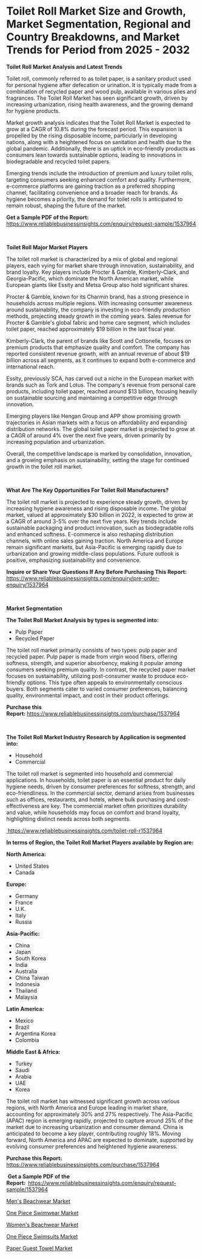 <p><h1>Toilet Roll Market Size and Growth, Market Segmentation, Regional and Country Breakdowns, and Market Trends for Period from 2025 -  2032</h1></p><p><strong>Toilet Roll Market Analysis and Latest Trends</strong></p>
<p><p>Toilet roll, commonly referred to as toilet paper, is a sanitary product used for personal hygiene after defecation or urination. It is typically made from a combination of recycled paper and wood pulp, available in various plies and fragrances. The Toilet Roll Market has seen significant growth, driven by increasing urbanization, rising health awareness, and the growing demand for hygiene products.</p><p>Market growth analysis indicates that the Toilet Roll Market is expected to grow at a CAGR of 10.8% during the forecast period. This expansion is propelled by the rising disposable income, particularly in developing nations, along with a heightened focus on sanitation and health due to the global pandemic. Additionally, there is an uptick in eco-friendly products as consumers lean towards sustainable options, leading to innovations in biodegradable and recycled toilet papers.</p><p>Emerging trends include the introduction of premium and luxury toilet rolls, targeting consumers seeking enhanced comfort and quality. Furthermore, e-commerce platforms are gaining traction as a preferred shopping channel, facilitating convenience and a broader reach for brands. As hygiene becomes a priority, the demand for toilet rolls is anticipated to remain robust, shaping the future of the market.</p></p>
<p><strong>Get a Sample PDF of the Report:&nbsp;</strong> <a href="https://www.reliablebusinessinsights.com/enquiry/request-sample/1537964?utm_campaign=1873&utm_medium=2&utm_source=Github&utm_content=ia&utm_term=08022025&utm_id=toilet-roll">https://www.reliablebusinessinsights.com/enquiry/request-sample/1537964</a></p>
<p>&nbsp;</p>
<p><strong>Toilet Roll Major Market Players</strong></p>
<p><p>The toilet roll market is characterized by a mix of global and regional players, each vying for market share through innovation, sustainability, and brand loyalty. Key players include Procter & Gamble, Kimberly-Clark, and Georgia-Pacific, which dominate the North American market, while European giants like Essity and Metsa Group also hold significant shares.</p><p>Procter & Gamble, known for its Charmin brand, has a strong presence in households across multiple regions. With increasing consumer awareness around sustainability, the company is investing in eco-friendly production methods, projecting steady growth in the coming years. Sales revenue for Procter & Gamble's global fabric and home care segment, which includes toilet paper, reached approximately $19 billion in the last fiscal year.</p><p>Kimberly-Clark, the parent of brands like Scott and Cottonelle, focuses on premium products that emphasize quality and comfort. The company has reported consistent revenue growth, with an annual revenue of about $19 billion across all segments, as it continues to expand both e-commerce and international reach.</p><p>Essity, previously SCA, has carved out a niche in the European market with brands such as Tork and Lotus. The company's revenue from personal care products, including toilet paper, reached around $13 billion, focusing heavily on sustainable sourcing and maintaining a competitive edge through innovation.</p><p>Emerging players like Hengan Group and APP show promising growth trajectories in Asian markets with a focus on affordability and expanding distribution networks. The global toilet paper market is projected to grow at a CAGR of around 4% over the next five years, driven primarily by increasing population and urbanization.</p><p>Overall, the competitive landscape is marked by consolidation, innovation, and a growing emphasis on sustainability, setting the stage for continued growth in the toilet roll market.</p></p>
<p>&nbsp;</p>
<p><strong>What Are The Key Opportunities For Toilet Roll Manufacturers?</strong></p>
<p><p>The toilet roll market is projected to experience steady growth, driven by increasing hygiene awareness and rising disposable income. The global market, valued at approximately $30 billion in 2022, is expected to grow at a CAGR of around 3-5% over the next five years. Key trends include sustainable packaging and product innovation, such as biodegradable rolls and enhanced softness. E-commerce is also reshaping distribution channels, with online sales gaining traction. North America and Europe remain significant markets, but Asia-Pacific is emerging rapidly due to urbanization and growing middle-class populations. Future outlook is positive, emphasizing sustainability and convenience.</p></p>
<p><strong>Inquire or Share Your Questions If Any Before Purchasing This Report:</strong> <a href="https://www.reliablebusinessinsights.com/enquiry/pre-order-enquiry/1537964?utm_campaign=1873&utm_medium=2&utm_source=Github&utm_content=ia&utm_term=08022025&utm_id=toilet-roll">https://www.reliablebusinessinsights.com/enquiry/pre-order-enquiry/1537964</a></p>
<p>&nbsp;</p>
<p><strong>Market Segmentation</strong></p>
<p><strong>The Toilet Roll Market Analysis by types is segmented into:</strong></p>
<p><ul><li>Pulp Paper</li><li>Recycled Paper</li></ul></p>
<p><p>The toilet roll market primarily consists of two types: pulp paper and recycled paper. Pulp paper is made from virgin wood fibers, offering softness, strength, and superior absorbency, making it popular among consumers seeking premium quality. In contrast, the recycled paper market focuses on sustainability, utilizing post-consumer waste to produce eco-friendly options. This type often appeals to environmentally conscious buyers. Both segments cater to varied consumer preferences, balancing quality, environmental impact, and cost in their product offerings.</p></p>
<p><strong>Purchase this Report:&nbsp;</strong><a href="https://www.reliablebusinessinsights.com/purchase/1537964?utm_campaign=1873&utm_medium=2&utm_source=Github&utm_content=ia&utm_term=08022025&utm_id=toilet-roll">https://www.reliablebusinessinsights.com/purchase/1537964</a></p>
<p>&nbsp;</p>
<p><strong>The Toilet Roll Market Industry Research by Application is segmented into:</strong></p>
<p><ul><li>Household</li><li>Commercial</li></ul></p>
<p><p>The toilet roll market is segmented into household and commercial applications. In households, toilet paper is an essential product for daily hygiene needs, driven by consumer preferences for softness, strength, and eco-friendliness. In the commercial sector, demand arises from businesses such as offices, restaurants, and hotels, where bulk purchasing and cost-effectiveness are key. The commercial market often prioritizes durability and value, while households may focus on comfort and brand loyalty, highlighting distinct needs across both segments.</p></p>
<p><a href="https://www.reliablebusinessinsights.com/toilet-roll-r1537964?utm_campaign=1873&utm_medium=2&utm_source=Github&utm_content=ia&utm_term=08022025&utm_id=toilet-roll">&nbsp;https://www.reliablebusinessinsights.com/toilet-roll-r1537964</a></p>
<p><strong>In terms of Region, the Toilet Roll Market Players available by Region are:</strong></p>
<p>
    <p> <strong> North America: </strong>
        <ul>
            <li>United States</li>
            <li>Canada</li>
        </ul>
        </p> 
    <p> <strong> Europe: </strong>
        <ul>
            <li>Germany</li>
            <li>France</li>
            <li>U.K.</li>
            <li>Italy</li>
            <li>Russia</li>
        </ul>
        </p> 
    <p> <strong> Asia-Pacific: </strong>
        <ul>
            <li>China</li>
            <li>Japan</li>
            <li>South Korea</li>
            <li>India</li>
            <li>Australia</li>
            <li>China Taiwan</li>
            <li>Indonesia</li>
            <li>Thailand</li>
            <li>Malaysia</li>
        </ul>
        </p> 
    <p> <strong> Latin America: </strong>
        <ul>
            <li>Mexico</li>
            <li>Brazil</li>
            <li>Argentina Korea</li>
            <li>Colombia</li>
        </ul>
        </p> 
    <p> <strong> Middle East & Africa: </strong>
        <ul>
            <li>Turkey</li>
            <li>Saudi</li>
            <li>Arabia</li>
            <li>UAE</li>
            <li>Korea</li>
        </ul>
    </p>
    </p>
<p><p>The toilet roll market has witnessed significant growth across various regions, with North America and Europe leading in market share, accounting for approximately 30% and 27% respectively. The Asia-Pacific (APAC) region is emerging rapidly, projected to capture around 25% of the market due to increasing urbanization and consumer demand. China is anticipated to become a key player, contributing roughly 18%. Moving forward, North America and APAC are expected to dominate, supported by evolving consumer preferences and heightened hygiene awareness.</p></p>
<p><strong>Purchase this Report: </strong><a href="https://www.reliablebusinessinsights.com/purchase/1537964?utm_campaign=1873&utm_medium=2&utm_source=Github&utm_content=ia&utm_term=08022025&utm_id=toilet-roll">https://www.reliablebusinessinsights.com/purchase/1537964</a></p>
<p>&nbsp;<strong>Get a Sample PDF of the Report:&nbsp;&nbsp;</strong><a href="https://www.reliablebusinessinsights.com/enquiry/request-sample/1537964?utm_campaign=1873&utm_medium=2&utm_source=Github&utm_content=ia&utm_term=08022025&utm_id=toilet-roll">https://www.reliablebusinessinsights.com/enquiry/request-sample/1537964</a></p>
<p><strong></strong></p>
<p><p><a href="https://github.com/chinwonhanie/Market-Research-Report-List-1/blob/main/mens-beachwear-market.md?utm_campaign=1873&utm_medium=2&utm_source=Github&utm_content=ia&utm_term=08022025&utm_id=toilet-roll">Men's Beachwear Market</a></p><p><a href="https://github.com/raquinyagua/Market-Research-Report-List-1/blob/main/one-piece-swimwear-market.md?utm_campaign=1873&utm_medium=2&utm_source=Github&utm_content=ia&utm_term=08022025&utm_id=toilet-roll">One Piece Swimwear Market</a></p><p><a href="https://github.com/vukiledubot90/Market-Research-Report-List-1/blob/main/womens-beachwear-market.md?utm_campaign=1873&utm_medium=2&utm_source=Github&utm_content=ia&utm_term=08022025&utm_id=toilet-roll">Women's Beachwear Market</a></p><p><a href="https://github.com/domnikgisken/Market-Research-Report-List-1/blob/main/one-piece-swimsuits-market.md?utm_campaign=1873&utm_medium=2&utm_source=Github&utm_content=ia&utm_term=08022025&utm_id=toilet-roll">One Piece Swimsuits Market</a></p><p><a href="https://github.com/liendlmbopda54/Market-Research-Report-List-1/blob/main/paper-guest-towel-market.md?utm_campaign=1873&utm_medium=2&utm_source=Github&utm_content=ia&utm_term=08022025&utm_id=toilet-roll">Paper Guest Towel Market</a></p></p>